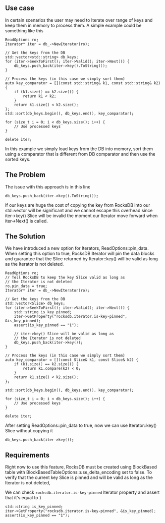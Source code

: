 ## Use case
In certain scenarios the user may need to Iterate over range of keys and keep them in memory to process them.
A simple example could be something like this

	ReadOptions ro;
	Iterator* iter = db_->NewIterator(ro);

	// Get the keys from the DB
	std::vector<std::string> db_keys;
	for (iter->SeekToFirst(); iter->Valid(); iter->Next()) {
		db_keys.push_back(iter->key().ToString());
	}

	// Process the keys (in this case we simply sort them)
	auto key_comparator = [](const std::string& k1, const std::string& k2) {
		if (k1.size() == k2.size()) {
			return k1 < k2;
		}
		return k1.size() < k2.size();
	};
	std::sort(db_keys.begin(), db_keys.end(), key_comparator);

	for (size_t i = 0; i < db_keys.size(); i++) {
		// Use processed keys
	}

	delete iter;

In this example we simply load keys from the DB into memory, sort them using a comparator that is different from DB comparator and then use the sorted keys.

## The Problem
The issue with this approach is in this line

	db_keys.push_back(iter->key().ToString());

If our keys are huge the cost of copying the key from RocksDB into our std::vector will be significant and we cannot escape this overhead since iter->key() Slice will be invalid the moment our Iterator move forward when iter->Next() is called.

## The Solution
We have introduced a new option for Iterators, ReadOptions::pin_data. When setting this option to true, RocksDB Iterator will pin the data blocks and guarantee that the Slice returned by Iterator::key() will be valid as long as the Iterator is not deleted. 

	ReadOptions ro;
	// Tell RocksDB to keep the key Slice valid as long as
	// the Iterator is not deleted
	ro.pin_data = true;
	Iterator* iter = db_->NewIterator(ro);

	// Get the keys from the DB
	std::vector<Slice> db_keys;
	for (iter->SeekToFirst(); iter->Valid(); iter->Next()) {
		std::string is_key_pinned;
		iter->GetProperty("rocksdb.iterator.is-key-pinned", &is_key_pinned);
		assert(is_key_pinned == "1");

		// iter->key() Slice will be valid as long as
		// the Iterator is not deleted
		db_keys.push_back(iter->key());
	}

	// Process the keys (in this case we simply sort them)
	auto key_comparator = [](const Slice& k1, const Slice& k2) {
		if (k1.size() == k2.size()) {
			return k1.compare(k2) < 0;
		}
		return k1.size() < k2.size();
	};

	std::sort(db_keys.begin(), db_keys.end(), key_comparator);

	for (size_t i = 0; i < db_keys.size(); i++) {
		// Use processed keys
	}

	delete iter;

After setting ReadOptions::pin_data to true, now we can use Iterator::key() Slice without copying it

	db_keys.push_back(iter->key());

## Requirements
Right now to use this feature, RocksDB must be created using BlockBased table with BlockBasedTableOptions::use_delta_encoding set to false.
To verify that the current key Slice is pinned and will be valid as long as the Iterator is not deleted,

We can check `rocksdb.iterator.is-key-pinned` Iterator property and assert that it's equal to `1`

	std::string is_key_pinned;
	iter->GetProperty("rocksdb.iterator.is-key-pinned", &is_key_pinned);
	assert(is_key_pinned == "1");